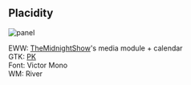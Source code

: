 ## Placidity
![panel](https://github.com/masroof-maindak/dots/assets/62666332/56deb257-2a42-4f2a-b688-3f2e0e654dc8)

EWW: [TheMidnightShow](https://github.com/TheMidnightShow/dotfiles)'s media module + calendar<br>
GTK: [PK](https://github.com/prettykool/oomox-gruvish)<br>
Font: Victor Mono<br>
WM: River<br>